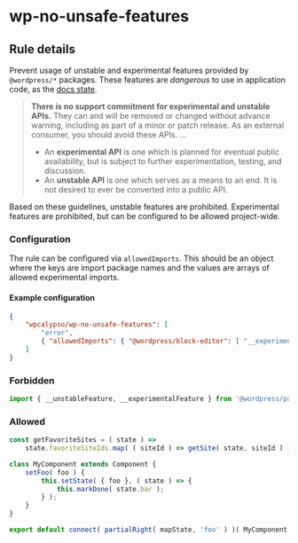 
<!-- eslint-disable wp-no-unsafe-features -->
# wp-no-unsafe-features

## Rule details

Prevent usage of unstable and experimental features provided by `@wordpress/*` packages.
These features are _dangerous_ to use in application code, as the [docs state](https://github.com/WordPress/gutenberg/blob/2d529f5ebfaade01b040c198312807603ac81e4a/docs/contributors/coding-guidelines.md#experimental-and-unstable-apis).

> **There is no support commitment for experimental and unstable APIs.** They can and will be removed or changed without advance warning, including as part of a minor or patch release. As an external consumer, you should avoid these APIs.
> …
>
> - An **experimental API** is one which is planned for eventual public availability, but is subject to further experimentation, testing, and discussion.
> - An **unstable API** is one which serves as a means to an end. It is not desired to ever be converted into a public API.

Based on these guidelines, unstable features are prohibited. Experimental features are prohibited, but can be configured to be allowed project-wide.

### Configuration

The rule can be configured via `allowedImports`.
This should be an object where the keys are import package names and the values are arrays of allowed experimental imports.

#### Example configuration

```json
{
	"wpcalypso/wp-no-unsafe-features": [
		"error",
		{ "allowedImports": { "@wordpress/block-editor": [ "__experimentalBlock" ] } }
	]
}
```

### Forbidden

```js
import { __unstableFeature, __experimentalFeature } from '@wordpress/package';
```

### Allowed

```js
const getFavoriteSites = ( state ) =>
	state.favoriteSiteIds.map( ( siteId ) => getSite( state, siteId ) );
```

```js
class MyComponent extends Component {
	setFoo( foo ) {
		this.setState( { foo }, ( state ) => {
			this.markDone( state.bar );
		} );
	}
}
```

```js
export default connect( partialRight( mapState, 'foo' ) )( MyComponent );
```
